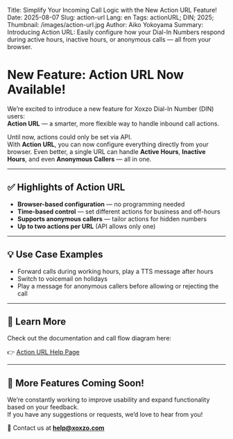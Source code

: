 Title: Simplify Your Incoming Call Logic with the New Action URL Feature!
Date: 2025-08-07
Slug: action-url
Lang: en
Tags: actionURL; DIN; 2025;
Thumbnail: /images/action-url.jpg
Author: Aiko Yokoyama
Summary: Introducing Action URL: Easily configure how your Dial-In Numbers respond during active hours, inactive hours, or anonymous calls — all from your browser.


# New Feature: Action URL Now Available!

We’re excited to introduce a new feature for Xoxzo Dial-In Number (DIN) users:  
**Action URL** — a smarter, more flexible way to handle inbound call actions.

Until now, actions could only be set via API.  
With **Action URL**, you can now configure everything directly from your browser.
Even better, a single URL can handle **Active Hours**, **Inactive Hours**, and even **Anonymous Callers** — all in one.

---

## ✅ Highlights of Action URL

- **Browser-based configuration** — no programming needed  
- **Time-based control** — set different actions for business and off-hours  
- **Supports anonymous callers** — tailor actions for hidden numbers  
- **Up to two actions per URL** (API allows only one)

---

## 💡 Use Case Examples

- Forward calls during working hours, play a TTS message after hours  
- Switch to voicemail on holidays  
- Play a message for anonymous callers before allowing or rejecting the call

---

## 🧭 Learn More

Check out the documentation and call flow diagram here:

👉 [Action URL Help Page](https://help.xoxzo.com/en/xoxzo-cloud-telephony/voice-api/articles/action-url/)

---

## 📢 More Features Coming Soon!

We’re constantly working to improve usability and expand functionality based on your feedback.  
If you have any suggestions or requests, we’d love to hear from you!

📩 Contact us at **help@xoxzo.com**
